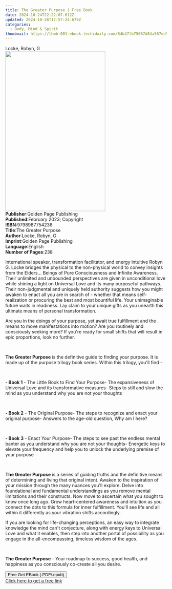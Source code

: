 ```yaml
---
title: The Greater Purpose | Free Book
date: 2024-10-24T22:22:07.012Z
updated: 2024-10-26T17:57:24.679Z
categories:
  - Body, Mind & Spirit
thumbnail: https://thmb-001-ebook.techidaily.com/84b47fb75067d84a567ed98105907eb162a478f8f64921c1ccb3ab0ed2011322.jpg
---
```

<main id="book-container">
  <div class="flex flex-col">
    <div class="book-brief flex-1 py-6 px-4 sm:p-6 md:py-10 md:px-8">
      <!-- brief-->
      <div class="book-brief-main">Locke, Robyn, G</div>
    </div>
    <div
      class="book-meta-info flex-1 grid gap-4 col-start-1 col-end-3 row-start-1 sm:mb-6 sm:grid-cols-4 lg:gap-6 lg:col-start-2 lg:row-end-6 lg:row-span-6 lg:mb-0"
    >
      <div
        class="book-meta-info-left place-content-center mt-4 p-4 text-sm leading-6 col-start-2 col-span-2 dark:text-slate-400"
      >
        <img
          class="w-full h-500 object-cover rounded-lg sm:h-255 sm:col-span-2 lg:col-span-full"
          src="https://img-001-ebook.techidaily.com/82af7d953f8e2634ace4df00adc0f2904f1d8017374c70cde60ed7ebdd3890e0.jpg"
          alt=""
          width="312"
          height="500"
        />
      </div>
      <div
        class="book-meta-info-right mt-2 col-start-1 row-start-2 col-span-3 self-center"
      >
        <!-- meta data  -->
        <div class="flex flex-col px-4 md:px-8">
          <div class="flex-1">
            <strong>Publisher</strong>:<span class="px-2"
              >Golden Page Publishing</span
            >
          </div>
          <div class="flex-1">
            <strong>Published</strong>:<span class="px-2"
              >February 2023; Copyright</span
            >
          </div>
          <div class="flex-1">
            <strong>ISBN</strong>:<span class="px-2">9798987754238</span>
          </div>
          <div class="flex-1">
            <strong>Title</strong>:<span class="px-2">The Greater Purpose</span>
          </div>
          <div class="flex-1">
            <strong>Author</strong>:<span class="px-2">Locke, Robyn, G</span>
          </div>
          <div class="flex-1">
            <strong>Imprint</strong>:<span class="px-2"
              >Golden Page Publishing</span
            >
          </div>
          <div class="flex-1">
            <strong>Language</strong>:<span class="px-2">English</span>
          </div>
          <div class="flex-1">
            <strong>Number of Pages</strong>:<span class="px-2">238</span>
          </div>
        </div>
      </div>
    </div>
    <div class="book-description flex-1 py-6 px-4 sm:p-6 md:py-10 md:px-8">
      <div class="book-description-main">
        <div accordion-content="" id="description">
          <p>
            International speaker, transformation facilitator, and energy
            intuitive Robyn G. Locke bridges the physical to the non-physical
            world to convey insights from the Elders... Beings of Pure
            Consciousness and Infinite Awareness. Their unlimited and unbounded
            perspectives are given in unconditional love while shining a light
            on Universal Love and its many purposeful pathways. Their
            non-judgmental and uniquely held authority suggests how you might
            awaken to enact all you are in search of - whether that means
            self-realization or procuring the best and most bountiful life. Your
            unimaginable future waits in readiness. Lay claim to your unique
            gifts as you unearth this ultimate means of personal transformation.
          </p>
          <p>
            Are you in the doings of your purpose, yet await true fulfillment
            and the means to move manifestations into motion? Are you routinely
            and consciously seeking more? If you're ready for small shifts that
            will result in epic proportions, look no further.
          </p>
          <p><br /></p>
          <p>
            <strong>The Greater Purpose</strong>&nbsp;is the definitive guide to
            finding your purpose. It is made up of the purpose trilogy book
            series. Within this trilogy, you'll find&nbsp;-
          </p>
          <p><br /></p>
          <p>
            <strong>- Book 1</strong>&nbsp;-&nbsp;The Little Book to Find Your
            Purpose- The expansiveness of Universal Love and its transformative
            measures- Steps to still and slow the mind as you understand why you
            are not your thoughts
          </p>
          <p><br /></p>
          <p>
            <strong>- Book 2</strong>&nbsp;-&nbsp;The Original Purpose- The
            steps to recognize and enact your original purpose- Answers to the
            age-old question, Why am I here?
          </p>
          <p><br /></p>
          <p>
            <strong>- Book 3</strong>&nbsp;-&nbsp;Enact Your Purpose- The steps
            to see past the endless mental banter as you understand why you are
            not your thoughts- Energetic keys to elevate your frequency and help
            you to unlock the underlying premise of your purpose
          </p>
          <p><br /></p>
          <p>
            <strong>The Greater Purpose</strong>&nbsp;is a series of guiding
            truths and the definitive means of determining and living that
            original intent. Awaken to the inspiration of your mission through
            the many nuances you'll explore. Delve into foundational and
            fundamental understandings as you remove mental limitations and
            their constructs. Now move to ascertain what you sought to know once
            long ago. Grow heart-centered awareness and intuition as you connect
            the dots to this formula for inner fulfillment. You'll see life and
            all within it differently as your vibration shifts accordingly.
          </p>
          <p>
            If you are looking for life-changing perceptions, an easy way to
            integrate knowledge the mind can't conjecture, along with energy
            keys to Universal Love and what it enables, then step into another
            portal of possibility as you engage in the all-encompassing,
            timeless wisdom of the ages.
          </p>
          <p><br /></p>
          <p>
            <strong>The Greater Purpose</strong>&nbsp;- Your roadmap to success,
            good health, and happiness as you consciously co-create all you
            desire.
          </p>
        </div>
        <div class="accordion-fader"></div>
      </div>
    </div>
    <div class="book-excerpts flex-1 py-6 px-4 sm:p-6 md:py-10 md:px-8"></div>
    <div
      class="book-about-author flex-1 py-6 px-4 sm:p-6 md:py-10 md:px-8"
    ></div>
    <div class="book-free-get flex-1 py-6 px-4 sm:p-6 md:py-10 md:px-8">
      <button
        id="btn-free-get"
        class="bg-blue-500 hover:bg-blue-700 text-white font-bold py-2 px-4 rounded"
      >
        Free Get EBook (.PDF/.epub)
      </button>
      <div id="countdown-display" class="px-2 text-lg mt-2"></div>
      <a
        id="free-link"
        class="hidden bg-blue-500 hover:bg-blue-700 text-white font-bold py-2 px-4 rounded"
        href="https://www.ebooks.com/en-us/book/210772145/the-greater-purpose/locke-robyn-g/"
        target="_blank"
        >Click here to get a free link</a
      >
    </div>
    <script>
      let countdownTime = 0;
      let countdownInterval = null;
      document
        .getElementById('btn-free-get')
        .addEventListener('click', startCountdown);
      function startCountdown() {
        countdownTime = new Date().getTime() + 60000 * 3;
        countdownInterval = setInterval(updateCountdown, 1000);
        document.getElementById('btn-free-get').disabled = true;
        document
          .getElementById('btn-free-get')
          .classList.add('bg-gray-500', 'cursor-not-allowed');
      }
      function updateCountdown() {
        let currentTime = new Date().getTime();
        let timeLeft = countdownTime - currentTime;
        let secondsLeft = Math.floor(timeLeft / 1000);
        document.getElementById('countdown-display').innerHTML =
          `Remaining time: ${secondsLeft} seconds.`;
        if (secondsLeft <= 0) {
          clearInterval(countdownInterval);
          document.getElementById('btn-free-get').classList.add('hidden');
          document.getElementById('free-link').classList.remove('hidden');
          document.getElementById('countdown-display').innerHTML = '';
        }
      }
    </script>
  </div>
</main>

<ins class="adsbygoogle"
      style="display:block"
      data-ad-client="ca-pub-7571918770474297"
      data-ad-slot="8358498916"
      data-ad-format="auto"
      data-full-width-responsive="true"></ins>
    